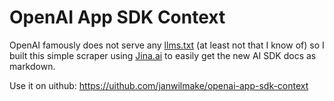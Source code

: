 # OpenAI App SDK Context

OpenAI famously does not serve any [llms.txt](https://llmstxt.org) (at least not that I know of) so I built this simple scraper using [Jina.ai](https://jina.ai) to easily get the new AI SDK docs as markdown.

Use it on uithub: https://uithub.com/janwilmake/openai-app-sdk-context
